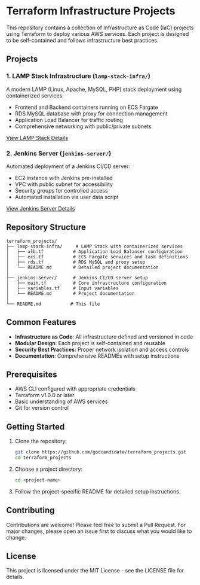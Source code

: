 # Terraform Infrastructure Projects

This repository contains a collection of Infrastructure as Code (IaC) projects using Terraform to deploy various AWS services. Each project is designed to be self-contained and follows infrastructure best practices.

## Projects

### 1. LAMP Stack Infrastructure (`lamp-stack-infra/`)

A modern LAMP (Linux, Apache, MySQL, PHP) stack deployment using containerized services:
- Frontend and Backend containers running on ECS Fargate
- RDS MySQL database with proxy for connection management
- Application Load Balancer for traffic routing
- Comprehensive networking with public/private subnets

[View LAMP Stack Details](lamp-stack-infra/README.md)

### 2. Jenkins Server (`jenkins-server/`)

Automated deployment of a Jenkins CI/CD server:
- EC2 instance with Jenkins pre-installed
- VPC with public subnet for accessibility
- Security groups for controlled access
- Automated installation via user data script

[View Jenkins Server Details](jenkins-server/README.md)

## Repository Structure

```
terraform_projects/
├── lamp-stack-infra/     # LAMP Stack with containerized services
│   ├── alb.tf           # Application Load Balancer configuration
│   ├── ecs.tf           # ECS Fargate services and task definitions
│   ├── rds.tf           # RDS MySQL and proxy setup
│   └── README.md        # Detailed project documentation
│
├── jenkins-server/      # Jenkins CI/CD server setup
│   ├── main.tf          # Core infrastructure configuration
│   ├── variables.tf     # Input variables
│   └── README.md        # Project documentation
│
└── README.md           # This file
```

## Common Features

- **Infrastructure as Code**: All infrastructure defined and versioned in code
- **Modular Design**: Each project is self-contained and reusable
- **Security Best Practices**: Proper network isolation and access controls
- **Documentation**: Comprehensive READMEs with setup instructions

## Prerequisites

- AWS CLI configured with appropriate credentials
- Terraform v1.0.0 or later
- Basic understanding of AWS services
- Git for version control

## Getting Started

1. Clone the repository:
   ```bash
   git clone https://github.com/godcandidate/terraform_projects.git
   cd terraform_projects
   ```

2. Choose a project directory:
   ```bash
   cd <project-name>
   ```

3. Follow the project-specific README for detailed setup instructions.

## Contributing

Contributions are welcome! Please feel free to submit a Pull Request. For major changes, please open an issue first to discuss what you would like to change.

## License

This project is licensed under the MIT License - see the LICENSE file for details.
